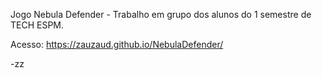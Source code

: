 Jogo Nebula Defender - Trabalho em grupo dos alunos do 1 semestre de TECH ESPM. 

Acesso: https://zauzaud.github.io/NebulaDefender/


-zz
